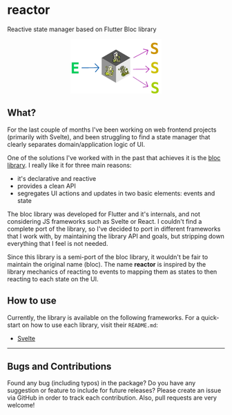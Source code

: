 # reactor

Reactive state manager based on Flutter Bloc library

<p align="center">
    <img src="https://raw.githubusercontent.com/web-pacotes/reactor/master/art/reactor-logo.webp" alt="library logo"/>
</p>

## What?

For the last couple of months I've been working on web frontend projects (primarily with Svelte),
and been struggling to find a state manager that clearly separates domain/application logic of UI.

One of the solutions I've worked with in the past that achieves it is the [bloc library](https://bloclibrary.dev/). I
really like it for three main reasons:

- it's declarative and reactive
- provides a clean API
- segregates UI actions and updates in two basic elements: events and state

The bloc library was developed for Flutter and it's internals, and not considering JS frameworks such as Svelte or
React. I couldn't find a complete port of the library, so I've decided to port in different frameworks that I work with,
by maintaining the library API and goals, but stripping down everything that I feel is not needed.

Since this library is a semi-port of the bloc library, it wouldn't be fair to maintain the original name (bloc). The
name **reactor** is inspired by the library mechanics of reacting to events to mapping them as states to then reacting
to each state on the UI.

## How to use

Currently, the library is available on the following frameworks. For a quick-start on how to use each library, visit
their `README.md`:

- [Svelte](packages/reactor-svelte/README.md)

---

## Bugs and Contributions

Found any bug (including typos) in the package? Do you have any suggestion
or feature to include for future releases? Please create an issue via
GitHub in order to track each contribution. Also, pull requests are very
welcome!
